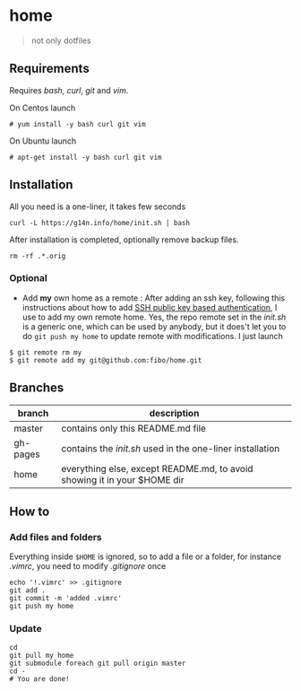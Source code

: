 # home

> not only dotfiles

## Requirements

Requires *bash*, *curl*, *git* and *vim*.

On Centos launch

```
# yum install -y bash curl git vim
```

On Ubuntu launch

```
# apt-get install -y bash curl git vim
```

## Installation

All you need is a one-liner, it takes few seconds

    curl -L https://g14n.info/home/init.sh | bash

After installation is completed, optionally remove backup files.

```
rm -rf .*.orig
```

### Optional

* Add **my** own home as a remote
: After adding an ssh key, following this instructions about how to add [SSH public key based authentication](http://g14n.info/2013/04/getting-started-with-git-shell/#ssh-public-key-based-authentication), I use to add my own remote home. Yes, the repo remote set in the *init.sh* is a generic one, which can be used by anybody, but it does't let you to do `git push my home` to update remote with modifications. I just launch  

```
$ git remote rm my
$ git remote add my git@github.com:fibo/home.git
```

## Branches

|branch  |description                                                              |
|--------|-------------------------------------------------------------------------|
|master  |contains only this README.md file                                        |
|gh-pages| contains the *init.sh* used in the one-liner installation               |
|home    | everything else, except README.md, to avoid showing it in your $HOME dir|

## How to

### Add files and folders

Everything inside `$HOME` is ignored, so to add a file or a folder, for instance *.vimrc*, you need to modify *.gitignore* once

    echo '!.vimrc' >> .gitignore
    git add .
    git commit -m 'added .vimrc'
    git push my home

### Update

    cd
    git pull my home
    git submodule foreach git pull origin master
    cd -
    # You are done!

